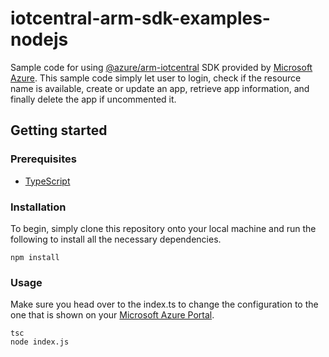 # iotcentral-arm-sdk-examples-nodejs

Sample code for using [@azure/arm-iotcentral](https://github.com/Azure/azure-sdk-for-js/tree/master/sdk/iotcentral/arm-iotcentral)  SDK provided by [Microsoft Azure](https://github.com/Azure). This sample code simply let user to login, check if the resource name is available, create or update an app, retrieve app information, and finally delete the app if uncommented it.

## Getting started

### Prerequisites
- [TypeScript](https://www.typescriptlang.org)

### Installation
To begin, simply clone this repository onto your local machine and run the following to install all the necessary dependencies.

```
npm install
```

### Usage
Make sure you head over to the index.ts to change the configuration to the one that is shown on your [Microsoft Azure Portal](https://portal.azure.com).
```
tsc
node index.js
```
